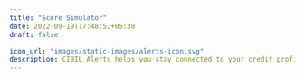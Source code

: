 ```yaml
---
title: "Score Simulator"
date: 2022-09-19T17:48:51+05:30
draft: false

icon_url: "images/static-images/alerts-icon.svg"
description: CIBIL Alerts helps you stay connected to your credit profile making it easier for you to be in touch with your latest CIBIL score whenever it’s refreshed.
---
```


